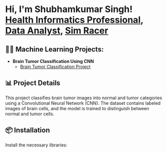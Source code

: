 <h1>Hi, I'm Shubhamkumar Singh! <br/><a href="https://github.com/yourusername">Health Informatics Professional</a>, <a href="https://www.linkedin.com/in/yourprofile">Data Analyst</a>, <a href="https://www.yourwebsite.com">Sim Racer</a></h1>

<h2>👨‍💻 Machine Learning Projects:</h2>

- <b>Brain Tumor Classification Using CNN</b>
  - [Brain Tumor Classification Project](https://github.com/yourusername/brain-tumor-classification)

<h2>📊 Project Details</h2>

This project classifies brain tumor images into normal and tumor categories using a Convolutional Neural Network (CNN). The dataset contains labeled images of brain cells, and the model is trained to distinguish between normal and tumor cells.

<h2>📦 Installation</h2>

Install the necessary libraries:
